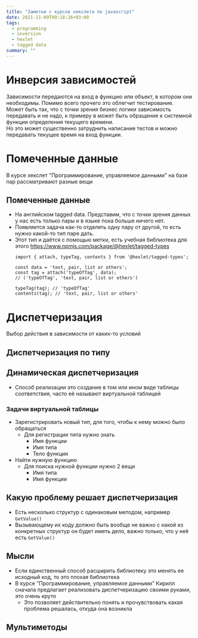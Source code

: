 ```yaml
---
title: "Заметки с курсов хекслета по javascript"
date: 2021-11-09T09:18:26+03:00
tags:
  - programming
  - inversion
  - hexlet
  - tagged data
summary: ""
---
```

# Инверсия зависимостей  
Зависимости передаются на вход в функцию или объект, в котором они необходимы. Помимо всего прочего это облегчит тестирование.  
Может быть так, что с точки зрения бизнес логики зависимость передавать и не надо, к примеру в может быть обращение к системной функции определения текущего времени.  
Но это может существенно затруднить написание тестов и можно передавать текущее время на вход функции.  

# Помеченные данные 
В курсе хекслет "Программирование, управляемое данными" на базе пар рассматривают разные вещи
## Помеченные данные
- На английском tagged data. Представим, что с точки зрения данных у нас есть только пары и в языке пока больше ничего нет. 
- Появляется задача как-то отделять одну пару от другой, то есть нужно какой-то тип паре дать.  
- Этот тип и даётся с помощью метки, есть учебная библиотека для этого https://www.npmjs.com/package/@hexlet/tagged-types
  ```
  import { attach, typeTag, contents } from '@hexlet/tagged-types';

  const data = 'text, pair, list or others';
  const tag = attach('typeOfTag', data);
  // ('typeOfTag', 'text, pair, list or others')

  typeTag(tag); // 'typeOfTag'
  contents(tag); // 'text, pair, list or others'
  ```
# Диспетчеризация 
Выбор действия в зависимости от каких-то условий

## Диспетчеризация по типу 

## Динамическая диспетчеризация 
- Способ реализации это создание в том или ином виде таблицы соответствия, часто её называют виртуальной таблицей

### Задачи виртуальной таблицы 
- Зарегистрировать новый тип, для того, чтобы к нему можно было обращаться
  - Для регистрации типа нужно знать  
    - Имя функции
    - Имя типа
    - Тело функции
- Найти нужную функцию
  - Для поиска нужной функции нужно 2 вещи
    - Имя типа
    - Имя функции

## Какую проблему решает диспетчеризация
- Есть несколько структур с одинаковым методом, например `GetValue()`
- Вызывающему их коду должно быть вообще не важно с какой из конкретных структур он будет иметь дело, важно только, что у неё есть `GetValue()`


## Мысли
- Если единственный способ расширить библиотеку это менять ее исходный код, то это плохая библиотека
- В курсе "Программирование, управляемое данными" Кирилл сначала предлагает реализовать диспетчеризацию своими руками, это очень круто
  - Это позволяет действительно понять и прочувствовать какая проблема решалась, откуда она возникла

## Мультиметоды 
